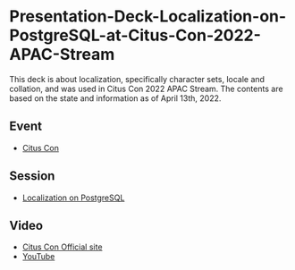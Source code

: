 # Presentation-Deck-Localization-on-PostgreSQL-at-Citus-Con-2022-APAC-Stream
This deck is about localization, specifically character sets, locale and collation, and was used in Citus Con 2022 APAC Stream. The contents are based on the state and information as of April 13th, 2022.

## Event

* [Citus Con](https://www.citusdata.com/cituscon/2022/)

## Session

* [Localization on PostgreSQL](https://www.citusdata.com/cituscon/2022/schedule/#ap-session-318248)

## Video

* [Citus Con Official site](https://www.citusdata.com/cituscon/2022/schedule/#ondemand)
* [YouTube](https://youtu.be/FBoAtpN8pg4?t=9298)


